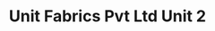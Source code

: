 ---
title: "Unit Fabrics Pvt Ltd Unit 2"
url: /karachi/unit-fabrics-pvt-ltd-unit-2/
shop: wholesale
---